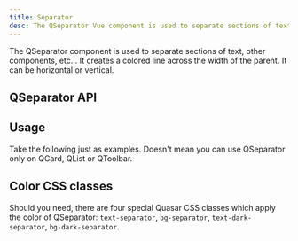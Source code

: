 ```yaml
---
title: Separator
desc: The QSeparator Vue component is used to separate sections of text or other components or elements. It creates a colored line across the width of the parent. It can be horizontal or vertical.
---
```


The QSeparator component is used to separate sections of text, other components, etc... It creates a colored line across the width of the parent. It can be horizontal or vertical.

## QSeparator API
<doc-api file="QSeparator" />

## Usage
Take the following just as examples. Doesn't mean you can use QSeparator only on QCard, QList or QToolbar.

<doc-example title="Horizontal" file="QSeparator/Horizontal" />

<doc-example title="Horizontal with inset" file="QSeparator/HorizontalWithInset" />

<doc-example title="Vertical" file="QSeparator/Vertical" />

<doc-example title="Custom colored" file="QSeparator/Colored" />

## Color CSS classes
Should you need, there are four special Quasar CSS classes which apply the color of QSeparator: `text-separator`, `bg-separator`, `text-dark-separator`, `bg-dark-separator`.
